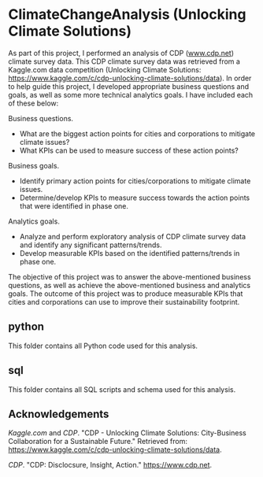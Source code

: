 # ClimateChangeAnalysis (Unlocking Climate Solutions)
As part of this project, I performed an analysis of CDP (www.cdp.net) climate survey data. This CDP climate survey data was retrieved from a Kaggle.com data competition (Unlocking Climate Solutions: https://www.kaggle.com/c/cdp-unlocking-climate-solutions/data). In order to help guide this project, I developed appropriate business questions and goals, as well as some more technical analytics goals. I have included each of these below: 

Business questions.
-	What are the biggest action points for cities and corporations to mitigate climate issues? 
-	What KPIs can be used to measure success of these action points? 

Business goals.
-	Identify primary action points for cities/corporations to mitigate climate issues.
-	Determine/develop KPIs to measure success towards the action points that were identified in phase one.

Analytics goals.
-	Analyze and perform exploratory analysis of CDP climate survey data and identify any significant patterns/trends.
-	Develop measurable KPIs based on the identified patterns/trends in phase one.

The objective of this project was to answer the above-mentioned business questions, as well as achieve the above-mentioned business and analytics goals. The outcome of this project was to produce measurable KPIs that cities and corporations can use to improve their sustainability footprint.

## python
This folder contains all Python code used for this analysis.

## sql
This folder contains all SQL scripts and schema used for this analysis.

## Acknowledgements
*Kaggle.com* and *CDP*. "CDP - Unlocking Climate Solutions: City-Business Collaboration for a Sustainable Future." Retrieved from: https://www.kaggle.com/c/cdp-unlocking-climate-solutions/data. 

*CDP*. "CDP: Disclocsure, Insight, Action." https://www.cdp.net. 